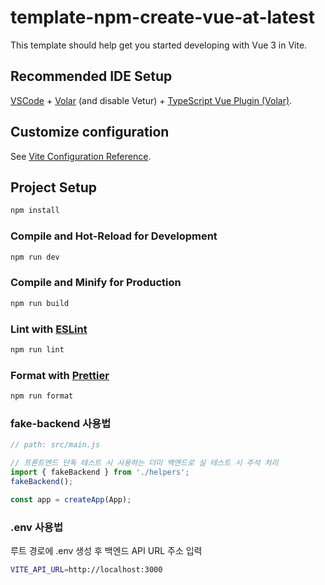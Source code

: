 # template-npm-create-vue-at-latest

This template should help get you started developing with Vue 3 in Vite.

## Recommended IDE Setup

[VSCode](https://code.visualstudio.com/) + [Volar](https://marketplace.visualstudio.com/items?itemName=Vue.volar) (and disable Vetur) + [TypeScript Vue Plugin (Volar)](https://marketplace.visualstudio.com/items?itemName=Vue.vscode-typescript-vue-plugin).

## Customize configuration

See [Vite Configuration Reference](https://vitejs.dev/config/).

## Project Setup

```sh
npm install
```

### Compile and Hot-Reload for Development

```sh
npm run dev
```

### Compile and Minify for Production

```sh
npm run build
```

### Lint with [ESLint](https://eslint.org/)

```sh
npm run lint
```

### Format with [Prettier](https://prettier.io/)

```sh
npm run format
```

### fake-backend 사용법

```javascript
// path: src/main.js

// 프론트엔드 단독 테스트 시 사용하는 더미 백엔드로 실 테스트 시 주석 처리
import { fakeBackend } from './helpers';
fakeBackend();

const app = createApp(App);
```

### .env 사용법

루트 경로에 .env 생성 후 백엔드 API URL 주소 입력

```sh
VITE_API_URL=http://localhost:3000
```
